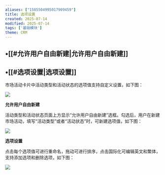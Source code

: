 ```yaml
---
aliases: ["1585504995017909459"]
title: 选项设置
created: 2025-07-14
modified: 2025-07-14
tags: ['基础模块']
theme: CRM
---
```


## •[[#允许用户自由新建|允许用户自由新建]]

## •[[#选项设置|选项设置]]

市场活动卡片中活动类型和活动状态的选项值支持自定义设置，如下图：

![](4a24b0033dbb834fcd648452b42172c9.jpg)

**允许用户自由新建**

活动类型和活动状态页面上方显示“允许用户自由新建”选框。勾选后，用户在新建市场活动，填写“活动类型”或者“活动状态”时，可新建选项值，如下图：

![](ae07100c9aeae33aeac83769ef1ba111.jpg)

**选项设置**

点击每个选项值可进行重命名，拖动可进行排序，点击国际化可编辑英文和繁体，支持添加选项和删除选项，如下图：

![](9c7d1fa1678dc73b519051db05024e47.jpg)